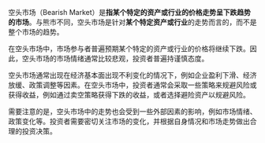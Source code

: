 空头市场（Bearish Market）是**指某个特定的资产或行业的价格走势呈下跌趋势的市场**。与熊市不同，空头市场是针对**某个特定资产或行业**的走势而言的，而不是整个市场的趋势。

在空头市场中，市场参与者普遍预期某个特定的资产或行业的价格将继续下跌。因此，空头市场的市场情绪通常比较悲观，投资者普遍持谨慎态度。

空头市场通常出现在经济基本面出现不利变化的情况下，例如企业盈利下滑、经济放缓、政策调整等因素。在空头市场中，投资者通常会采取一些策略来规避风险或获得收益，例如通过卖空策略获得下跌的收益，或者选择避险资产以规避风险。

需要注意的是，空头市场中的走势也会受到一些外部因素的影响，例如市场情绪、政策变化等。投资者需要密切关注市场的变化，并根据自身情况和市场走势做出合理的投资决策。
